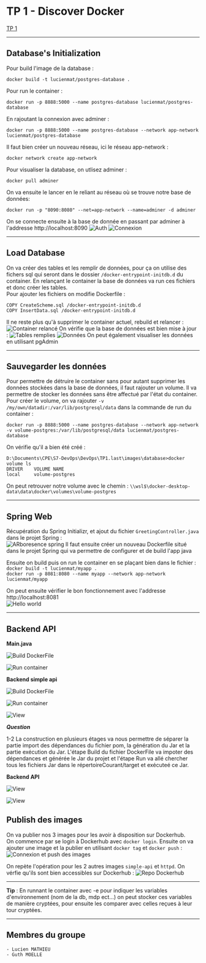 # TP 1 - Discover Docker

[TP 1](http://school.pages.takima.io/devops-resources/ch1-discover-docker-tp/)

---
## Database's Initialization
Pour build l'image de la database :
```
docker build -t lucienmat/postgres-database .
```

Pour run le container :
```
docker run -p 8888:5000 --name postgres-database lucienmat/postgres-database
```

En rajoutant la connexion avec adminer :
```
docker run -p 8888:5000 --name postgres-database --network app-network lucienmat/postgres-database
```
Il faut bien créer un nouveau réseau, ici le réseau app-network :
```
docker network create app-network
```

Pour visualiser la database, on utlisez adminer :
```
docker pull adminer
```

On va ensuite le lancer en le reliant au réseau où se trouve notre base de données:
```
docker run -p "8090:8080" --net=app-network --name=adminer -d adminer
```
On se connecte ensuite à la base de donnée en passant par adminer à l'addresse http://localhost:8090
![Auth](authAdminer.PNG)
![Connexion](connexionAdminer.PNG)

---
## Load Database
On va créer des tables et les remplir de données, pour ça on utilise des fichers sql qui seront dans le dossier `/docker-entrypoint-initdb.d` du container. En relançant le container la base de données va run ces fichiers et donc créer les tables.\
Pour ajouter les fichiers on modifie Dockerfile :
```
COPY CreateScheme.sql /docker-entrypoint-initdb.d
COPY InsertData.sql /docker-entrypoint-initdb.d
```
Il ne reste plus qu'à supprimer le container actuel, rebuild et relancer :\
![Container relancé](rebuildContainer.PNG)
On vérifie que la base de données est bien mise à jour :
![Tables remplies](tables.PNG)
![Données](donn%C3%A9es.PNG)
On peut également visualiser les données en utilisant pgAdmin

---
## Sauvegarder les données
Pour permettre de détruire le container sans pour autant supprimer les données stockées dans la base de données, il faut rajouter un volume. Il va permettre de stocker les données sans être affectué par l'état du container.\
Pour créer le volume, on va rajouter `-v /my/own/datadir:/var/lib/postgresql/data` dans la commande de run du container :
```
docker run -p 8888:5000 --name postgres-database --network app-network -v volume-postgres:/var/lib/postgresql/data lucienmat/postgres-database
```
On vérifie qu'il a bien été créé :
```
D:\Documents\CPE\S7-DevOps\DevOps\TP1.last\images\database>docker volume ls
DRIVER    VOLUME NAME
local     volume-postgres
```
On peut retrouver notre volume avec le chemin : `\\wsl$\docker-desktop-data\data\docker\volumes\volume-postgres`

---
## Spring Web
Récupération du Spring Initializr, et ajout du fichier `GreetingController.java` dans le projet Spring : \
![ARboresence spring](./Arborescence.PNG)
Il faut ensuite créer un nouveau Dockerfile situé dans le projet Spring qui va permettre de configurer et de build l'app java 

Ensuite on build puis on run le container en se plaçant bien dans le fichier :\
`docker build -t lucienmat/myapp .`\
`docker run -p 8081:8080 --name myapp --network app-network lucienmat/myapp`

On peut ensuite vérifier le bon fonctionnement avec l'addresse http://localhost:8081 \
![Hello world](./helloWorld.PNG)

---
## Backend API

**Main.java**

![Build DockerFile](./build_main.PNG)

![Run container](./run_main.PNG)


**Backend simple api**

![Build DockerFile](./build_myapp-build.PNG)

![Run container](./run_myapp-build.PNG)

![View](./view_myapp-build.PNG)


***Question***

1-2 La construction en plusieurs étages va nous permettre de séparer la partie import des dépendances du fichier pom, la génération du Jar et la partie exécution du Jar. L'étape Build du fichier DockerFile va impoter des dépendances et générée le Jar du projet et l'étape Run va allé chercher tous les fichiers Jar dans le répertoireCourant/target et exécuteé ce Jar.


**Backend API**

![View](./run_student-main.PNG)

![View](./view_student-main.PNG)


## Publish des images

On va publier nos 3 images pour les avoir à disposition sur Dockerhub.\
On commence par se login à Dockerhub avec `docker login`. Ensuite on va ajouter une image et la publier en utilisant `docker tag` et `docker push` :
![Connexion et push des images](./publishImage%2BloginDockerHub.PNG)

On repète l'opération pour les 2 autres images `simple-api` et `httpd`. On vérfie qu'ils sont bien accessibles sur Dockerhub :
![Repo Dockerhub](./repoDockerhub.PNG)

---
**Tip** : En runnant le container avec -e pour indiquer les variables d'environnement (nom de la db, mdp ect...) on peut stocker ces variables de manière cryptées, pour ensuite les comparer avec celles reçues à leur tour cryptées.


---

## Membres du groupe
    - Lucien MATHIEU
    - Guth MOELLE
